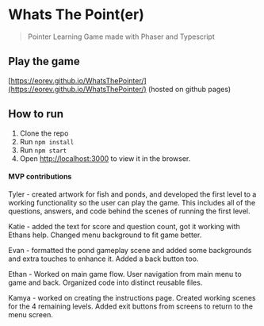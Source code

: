# Whats The Point(er)

> Pointer Learning Game made with Phaser and Typescript

## Play the game

[https://eorev.github.io/WhatsThePointer/](https://eorev.github.io/WhatsThePointer/) (hosted on github pages)

## How to run

1. Clone the repo
2. Run `npm install`
3. Run `npm start`
4. Open [http://localhost:3000](http://localhost:3000) to view it in the browser.

#### MVP contributions

Tyler - created artwork for fish and ponds, and developed the first level to a working functionality so the user can play the game. This includes all of the questions,
answers, and code behind the scenes of running the first level.

Katie - added the text for score and question count, got it working with Ethans help. Changed menu background to fit game better.

Evan - formatted the pond gameplay scene and added some backgrounds and extra touches to enhance it. Added a back button too.

Ethan - Worked on main game flow.  User navigation from main menu to game and back.  Organized code into distinct reusable files.  

Kamya - worked on creating the instructions page. Created working scenes for the 4 remaining levels. Added exit buttons from screens to return to the menu screen.